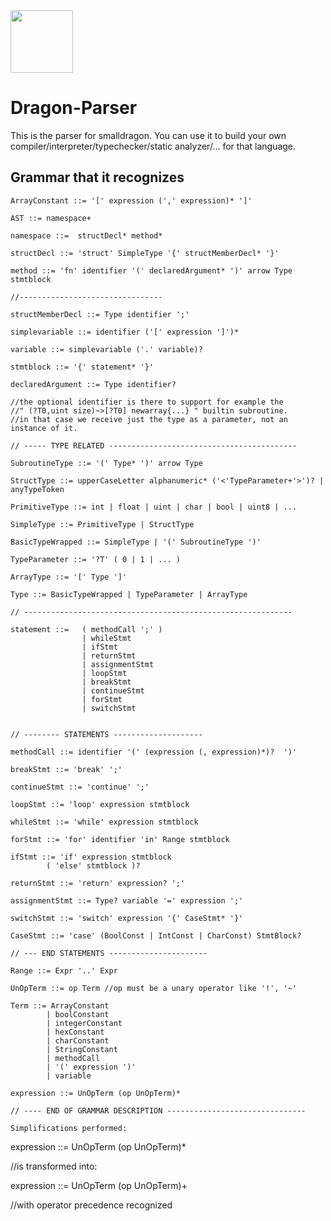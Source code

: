 <img src="https://raw.githubusercontent.com/pointbazaar/smalldragon/dev/lexer/img/dragon-logo.svg" width="100" height="100"/>

# Dragon-Parser

This is the parser for smalldragon.
You can use it to build your own compiler/interpreter/typechecker/static analyzer/... for that language.

## Grammar that it recognizes

```
ArrayConstant ::= '[' expression (',' expression)* ']'

AST ::= namespace+

namespace ::=  structDecl* method*

structDecl ::= 'struct' SimpleType '{' structMemberDecl* '}'

method ::= 'fn' identifier '(' declaredArgument* ')' arrow Type stmtblock

//--------------------------------

structMemberDecl ::= Type identifier ';'

simplevariable ::= identifier ('[' expression ']')*

variable ::= simplevariable ('.' variable)?

stmtblock ::= '{' statement* '}'

declaredArgument ::= Type identifier? 

//the optional identifier is there to support for example the 
//" (?T0,uint size)~>[?T0] newarray{...} " builtin subroutine.
//in that case we receive just the type as a parameter, not an instance of it.

// ----- TYPE RELATED ------------------------------------------

SubroutineType ::= '(' Type* ')' arrow Type

StructType ::= upperCaseLetter alphanumeric* ('<'TypeParameter+'>')? | anyTypeToken

PrimitiveType ::= int | float | uint | char | bool | uint8 | ...

SimpleType ::= PrimitiveType | StructType 

BasicTypeWrapped ::= SimpleType | '(' SubroutineType ')'

TypeParameter ::= '?T' ( 0 | 1 | ... )

ArrayType ::= '[' Type ']'

Type ::= BasicTypeWrapped | TypeParameter | ArrayType

// ------------------------------------------------------------

statement ::=   ( methodCall ';' )
				| whileStmt 
				| ifStmt
				| returnStmt
				| assignmentStmt
				| loopStmt
				| breakStmt
				| continueStmt
				| forStmt
				| switchStmt


// -------- STATEMENTS --------------------

methodCall ::= identifier '(' (expression (, expression)*)?  ')'

breakStmt ::= 'break' ';'

continueStmt ::= 'continue' ';'

loopStmt ::= 'loop' expression stmtblock

whileStmt ::= 'while' expression stmtblock

forStmt ::= 'for' identifier 'in' Range stmtblock

ifStmt ::= 'if' expression stmtblock
		( 'else' stmtblock )?
				
returnStmt ::= 'return' expression? ';'

assignmentStmt ::= Type? variable '=' expression ';'

switchStmt ::= 'switch' expression '{' CaseStmt* '}'

CaseStmt ::= 'case' (BoolConst | IntConst | CharConst) StmtBlock?

// --- END STATEMENTS ----------------------

Range ::= Expr '..' Expr

UnOpTerm ::= op Term //op must be a unary operator like '!', '~'

Term ::= ArrayConstant 
		| boolConstant 
		| integerConstant 
		| hexConstant
		| charConstant 
		| StringConstant
		| methodCall 
		| '(' expression ')' 
		| variable

expression ::= UnOpTerm (op UnOpTerm)*

// ---- END OF GRAMMAR DESCRIPTION -------------------------------

Simplifications performed:
```
expression ::= UnOpTerm (op UnOpTerm)*

//is transformed into:

expression ::= UnOpTerm (op UnOpTerm)+

//with operator precedence recognized
```


